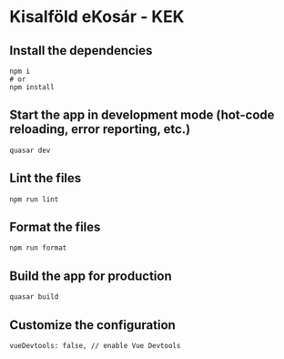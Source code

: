 # Kisalföld eKosár - KEK

## Install the dependencies

```
npm i
# or
npm install
```

## Start the app in development mode (hot-code reloading, error reporting, etc.)

```
quasar dev
```

## Lint the files

```
npm run lint
```

## Format the files

```
npm run format
```

## Build the app for production

```
quasar build
```

## Customize the configuration
```
vueDevtools: false, // enable Vue Devtools
```
